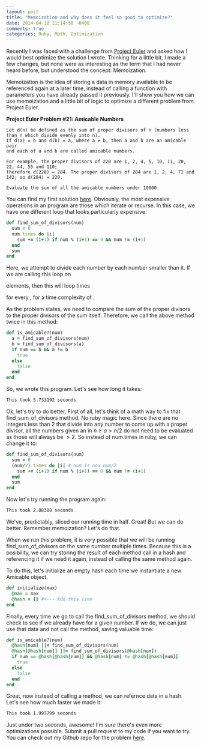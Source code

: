 ```yaml
---
layout: post
title: "Memoization and why does it feel so good to optimize?"
date: 2014-04-18 11:14:58 -0400
comments: true
categories: Ruby, Math, Optimization
---
```

Recently I was faced with a challenge from <a href="http://projecteuler.net/">Project Euler</a> and asked how I would
best optimize the solution I wrote.  Thinking for a little bit, I made a few changes, but none were as interesting as
the term that I had never heard before, but understood the concept: Memoization.

Memoization is the idea of storing a data in memory available to be referenced again at a later time, instead of
calling a function with parameters you have already passed it previously.  I'll show you how we can use memoization
and a little bit of logic to optimize a different problem from Project Euler.

<strong>Project Euler Problem #21: Amicable Numbers</strong>

```
Let d(n) be defined as the sum of proper divisors of n (numbers less than n which divide evenly into n).
If d(a) = b and d(b) = a, where a ≠ b, then a and b are an amicable pair
and each of a and b are called amicable numbers.

For example, the proper divisors of 220 are 1, 2, 4, 5, 10, 11, 20, 22, 44, 55 and 110;
therefore d(220) = 284. The proper divisors of 284 are 1, 2, 4, 71 and 142; so d(284) = 220.

Evaluate the sum of all the amicable numbers under 10000.
```

You can find my first solution <a href="https://github.com/caguthrie/pe21/blob/master/amicable.rb">here</a>.  Obviously,
the most expensive operations in an program are those which iterate or recurse.  In this case, we have one different
loop that looks particularly expensive:

```ruby
def find_sum_of_divisors(num)
  sum = 0
  num.times do |i|
    sum += (i+1) if num % (i+1) == 0 && num != (i+1)
  end
  sum
end
```

Here, we attempt to divide each number by each number smaller than it.  If we are calling this loop on
<script type="math/tex">n</script> elements, then this will loop <script type="math/tex">t</script> times
for every <script type="math/tex">n_t</script>, for a time complexity of <script type="math/tex">O(n^2)</script>.  

As the problem states, we need to compare the sum of the proper divisors to the proper divisors of the sum itself.
Therefore, we call the above method twice in this method:

```ruby
def is_amicable?(num)
  a = find_sum_of_divisors(num)
  b = find_sum_of_divisors(a)
  if num == b && a != b
    true
  else
    false
  end
end
```

So, we wrote this program.  Let's see how long it takes:

```bash
This took 5.733192 seconds
```

Ok, let's try to do better.  First of all, let's think of a math way to fix that find_sum_of_divisors method. No ruby
magic here.  Since there are no integers less than 2 that divide into any number to come up with a proper divisor, all
the numbers <script type="math/tex">a</script> given an <script type="math/tex">n</script> in 
$n\ge a\gt n/2$ do not need to be evaluated as those <script type="math/tex">n/a</script> will
always be $\gt2$.  So instead of num.times in ruby, we can change it to:

```ruby
def find_sum_of_divisors(num)
  sum = 0
  (num/2).times do |i| # num is now num/2
    sum += (i+1) if num % (i+1) == 0 && num != (i+1)
  end
  sum
end
```

Now let's try running the program again:

```bash
This took 2.88388 seconds
```

We've, predictably, sliced our running time in half.  Great!  But we can do better.  Remember memoization?  Let's do
that.

When we run this problem, it is very possible that we will be running find_sum_of_divisors on the same number multiple
times.  Because this is a posibility, we can try storing the result of each method call in a hash and referencing
it if we need it again, instead of calling the same method again.

To do this, let's initialize an empty hash each time we instantiate a new Amicable object.

```ruby
def initialize(max)
  @max = max
  @hash = {} #<--- Add this line
end
```

Finally, every time we go to call the find_sum_of_divisors method, we should check to see if we already have for a
given number.  If we do, we can just use that data and not call the method, saving valuable time:

```ruby
def is_amicable?(num)
  @hash[num] ||= find_sum_of_divisors(num)
  @hash[@hash[num]] ||= find_sum_of_divisors(@hash[num])
  if num == @hash[@hash[num]] && @hash[num] != @hash[@hash[num]]
    true
  else
    false
  end
end
```

Great, now instead of calling a method, we can refernce data in a hash.  Let's see how much faster we made it:

```bash
This took 1.997799 seconds
```

Just under two seconds, awesome!  I'm sure there's even more optimizations possible.  Submit a pull request to my code
if you want to try.  You can check out my Github repo for the problem <a href="https://github.com/caguthrie/pe21">
here</a>.